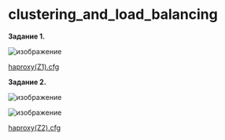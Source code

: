 # clustering_and_load_balancing  
**Задание 1.**  

![изображение](https://github.com/Copakaban/clustering_and_load_balancing/assets/118304300/f700254f-32c9-4a3f-b40e-4d786a867a46)  

[haproxy(Z1).cfg](https://github.com/Copakaban/clustering_and_load_balancing/blob/main/haproxy.cfg)  

**Задание 2.**  

![изображение](https://github.com/Copakaban/clustering_and_load_balancing/assets/118304300/367be9b8-3fd4-45eb-b005-efc3faea1c7d)  

![изображение](https://github.com/Copakaban/clustering_and_load_balancing/assets/118304300/3e7b6a23-1242-4975-b0e5-b9dd3764cbbb)  

[haproxy(Z2).cfg](https://github.com/Copakaban/clustering_and_load_balancing/blob/main/haproxy(Z2).cfg)  
